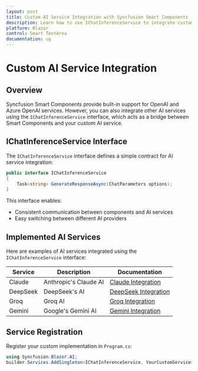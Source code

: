 ```yaml
---
layout: post
title: Custom AI Service Integration with Syncfusion Smart Components
description: Learn how to use IChatInferenceService to integrate custom AI services with Syncfusion Smart Components
platform: Blazor
control: Smart TextArea
documentation: ug
---
```


# Custom AI Service Integration

## Overview

Syncfusion Smart Components provide built-in support for OpenAI and Azure OpenAI services. However, you can also integrate other AI services using the `IChatInferenceService` interface, which acts as a bridge between Smart Components and your custom AI service.


## IChatInferenceService Interface

The `IChatInferenceService` interface defines a simple contract for AI service integration:

```csharp
public interface IChatInferenceService
{
    Task<string> GenerateResponseAsync(ChatParameters options);
}
```

This interface enables:
- Consistent communication between components and AI services
- Easy switching between different AI providers


## Implemented AI Services

Here are examples of AI services integrated using the `IChatInferenceService` interface:

| Service | Description | Documentation |
|---------|-------------|---------------|
| Claude | Anthropic's Claude AI | [Claude Integration](claude-service) |
| DeepSeek | DeepSeek's AI | [DeepSeek Integration](deepseek-service) |
| Groq | Groq AI | [Groq Integration](groq-service) |
| Gemini | Google's Gemini AI | [Gemini Integration](gemini-service) |


## Service Registration

Register your custom implementation in `Program.cs`:

```csharp
using Syncfusion.Blazor.AI;
builder.Services.AddSingleton<IChatInferenceService, YourCustomService>();
```

